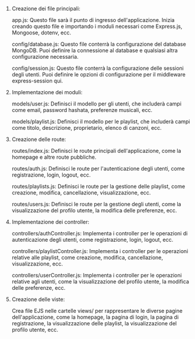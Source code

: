 1. Creazione dei file principali:

    app.js: Questo file sarà il punto di ingresso dell'applicazione. Inizia creando questo file e importando i moduli necessari come Express.js, Mongoose, dotenv, ecc.

    config/database.js: Questo file conterrà la configurazione del database MongoDB. Puoi definire la connessione al database e qualsiasi altra configurazione necessaria.

    config/session.js: Questo file conterrà la configurazione delle sessioni degli utenti. Puoi definire le opzioni di configurazione per il middleware express-session qui.

2. Implementazione dei moduli:

    models/user.js: Definisci il modello per gli utenti, che includerà campi come email, password hashata, preferenze musicali, ecc.

    models/playlist.js: Definisci il modello per le playlist, che includerà campi come titolo, descrizione, proprietario, elenco di canzoni, ecc.

3. Creazione delle route:

    routes/index.js: Definisci le route principali dell'applicazione, come la homepage e altre route pubbliche.

    routes/auth.js: Definisci le route per l'autenticazione degli utenti, come registrazione, login, logout, ecc.

    routes/playlists.js: Definisci le route per la gestione delle playlist, come creazione, modifica, cancellazione, visualizzazione, ecc.

    routes/users.js: Definisci le route per la gestione degli utenti, come la visualizzazione del profilo utente, la modifica delle preferenze, ecc.

4. Implementazione dei controller:

    controllers/authController.js: Implementa i controller per le operazioni di autenticazione degli utenti, come registrazione, login, logout, ecc.

    controllers/playlistController.js: Implementa i controller per le operazioni relative alle playlist, come creazione, modifica, cancellazione, visualizzazione, ecc.

    controllers/userController.js: Implementa i controller per le operazioni relative agli utenti, come la visualizzazione del profilo utente, la modifica delle preferenze, ecc.

5. Creazione delle viste:

    Crea file EJS nelle cartelle views/ per rappresentare le diverse pagine dell'applicazione, come la homepage, la pagina di login, la pagina di registrazione, la visualizzazione delle playlist, la visualizzazione del profilo utente, ecc.